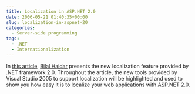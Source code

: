 ```yaml
---
title: Localization in ASP.NET 2.0
date: 2006-05-21 01:40:35+00:00
slug: localization-in-aspnet-20
categories:
  - Server-side programming
tags:
  - .NET
  - Internationalization
---
```


In [this article](http://aspalliance.com/821), [Bilal Haidar](http://aspalliance.com/author.aspx?uId=53182) presents the new localization feature provided by .NET framework 2.0. Throughout the article, the new tools provided by Visual Studio 2005 to support localization will be highlighted and used to show you how easy it is to localize your web applications with ASP.NET 2.0.
